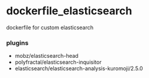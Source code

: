 # dockerfile_elasticsearch
dockerfile for custom elasticsearch

### plugins

* mobz/elasticsearch-head
* polyfractal/elasticsearch-inquisitor
* elasticsearch/elasticsearch-analysis-kuromoji/2.5.0
